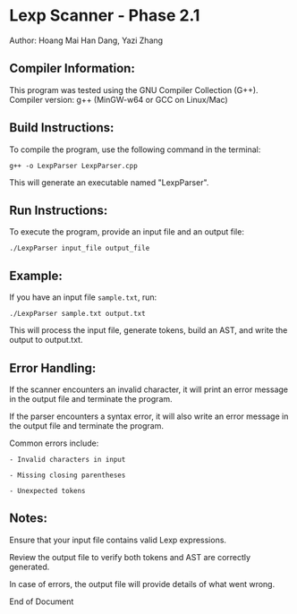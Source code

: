 Lexp Scanner - Phase 2.1
=======================
Author: Hoang Mai Han Dang, Yazi Zhang

Compiler Information:
---------------------
This program was tested using the GNU Compiler Collection (G++).
Compiler version: g++ (MinGW-w64 or GCC on Linux/Mac)

Build Instructions:
-------------------
To compile the program, use the following command in the terminal:

    g++ -o LexpParser LexpParser.cpp

This will generate an executable named "LexpParser".

Run Instructions:
-----------------
To execute the program, provide an input file and an output file:

    ./LexpParser input_file output_file

Example:
--------
If you have an input file `sample.txt`, run:

    ./LexpParser sample.txt output.txt

This will process the input file, generate tokens, build an AST, and write the output to output.txt.

Error Handling:
---------------
If the scanner encounters an invalid character, it will print an error message in the output file and terminate the program.

If the parser encounters a syntax error, it will also write an error message in the output file and terminate the program.

Common errors include:

    - Invalid characters in input

    - Missing closing parentheses

    - Unexpected tokens

Notes:
---------------
Ensure that your input file contains valid Lexp expressions.

Review the output file to verify both tokens and AST are correctly generated.

In case of errors, the output file will provide details of what went wrong.


End of Document